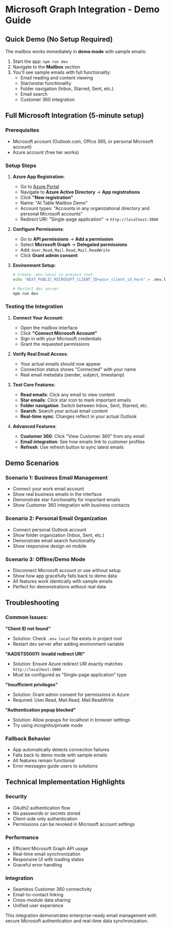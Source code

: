 # Microsoft Graph Integration - Demo Guide

## Quick Demo (No Setup Required)

The mailbox works immediately in **demo mode** with sample emails:

1. Start the app: `npm run dev`
2. Navigate to the **Mailbox** section
3. You'll see sample emails with full functionality:
   - Email reading and content viewing
   - Star/unstar functionality
   - Folder navigation (Inbox, Starred, Sent, etc.)
   - Email search
   - Customer 360 integration

## Full Microsoft Integration (5-minute setup)

### Prerequisites
- Microsoft account (Outlook.com, Office 365, or personal Microsoft account)
- Azure account (free tier works)

### Setup Steps

1. **Azure App Registration**:
   - Go to [Azure Portal](https://portal.azure.com)
   - Navigate to **Azure Active Directory** → **App registrations**
   - Click **"New registration"**
   - Name: "AI Table Mailbox Demo"
   - Account types: "Accounts in any organizational directory and personal Microsoft accounts"
   - Redirect URI: "Single-page application" → `http://localhost:3000`

2. **Configure Permissions**:
   - Go to **API permissions** → **Add a permission**
   - Select **Microsoft Graph** → **Delegated permissions**
   - Add: `User.Read`, `Mail.Read`, `Mail.ReadWrite`
   - Click **Grant admin consent**

3. **Environment Setup**:
   ```bash
   # Create .env.local in project root
   echo "NEXT_PUBLIC_MICROSOFT_CLIENT_ID=your_client_id_here" > .env.local
   
   # Restart dev server
   npm run dev
   ```

### Testing the Integration

1. **Connect Your Account**:
   - Open the mailbox interface
   - Click **"Connect Microsoft Account"**
   - Sign in with your Microsoft credentials
   - Grant the requested permissions

2. **Verify Real Email Access**:
   - Your actual emails should now appear
   - Connection status shows "Connected" with your name
   - Real email metadata (sender, subject, timestamp)

3. **Test Core Features**:
   - **Read emails**: Click any email to view content
   - **Star emails**: Click star icon to mark important emails
   - **Folder navigation**: Switch between Inbox, Sent, Starred, etc.
   - **Search**: Search your actual email content
   - **Real-time sync**: Changes reflect in your actual Outlook

4. **Advanced Features**:
   - **Customer 360**: Click "View Customer 360" from any email
   - **Email integration**: See how emails link to customer profiles
   - **Refresh**: Use refresh button to sync latest emails

## Demo Scenarios

### Scenario 1: Business Email Management
- Connect your work email account
- Show real business emails in the interface
- Demonstrate star functionality for important emails
- Show Customer 360 integration with business contacts

### Scenario 2: Personal Email Organization
- Connect personal Outlook account
- Show folder organization (Inbox, Sent, etc.)
- Demonstrate email search functionality
- Show responsive design on mobile

### Scenario 3: Offline/Demo Mode
- Disconnect Microsoft account or use without setup
- Show how app gracefully falls back to demo data
- All features work identically with sample emails
- Perfect for demonstrations without real data

## Troubleshooting

### Common Issues:

**"Client ID not found"**
- Solution: Check `.env.local` file exists in project root
- Restart dev server after adding environment variable

**"AADSTS50011: Invalid redirect URI"**  
- Solution: Ensure Azure redirect URI exactly matches `http://localhost:3000`
- Must be configured as "Single-page application" type

**"Insufficient privileges"**
- Solution: Grant admin consent for permissions in Azure
- Required: User.Read, Mail.Read, Mail.ReadWrite

**"Authentication popup blocked"**
- Solution: Allow popups for localhost in browser settings
- Try using incognito/private mode

### Fallback Behavior
- App automatically detects connection failures
- Falls back to demo mode with sample emails
- All features remain functional
- Error messages guide users to solutions

## Technical Implementation Highlights

### Security
- OAuth2 authentication flow
- No passwords or secrets stored
- Client-side only authentication
- Permissions can be revoked in Microsoft account settings

### Performance
- Efficient Microsoft Graph API usage
- Real-time email synchronization
- Responsive UI with loading states
- Graceful error handling

### Integration
- Seamless Customer 360 connectivity
- Email-to-contact linking
- Cross-module data sharing
- Unified user experience

This integration demonstrates enterprise-ready email management with secure Microsoft authentication and real-time data synchronization. 